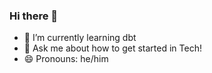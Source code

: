 ### Hi there 👋

- 🌱 I’m currently learning dbt
- 💬 Ask me about how to get started in Tech! 
- 😄 Pronouns: he/him
